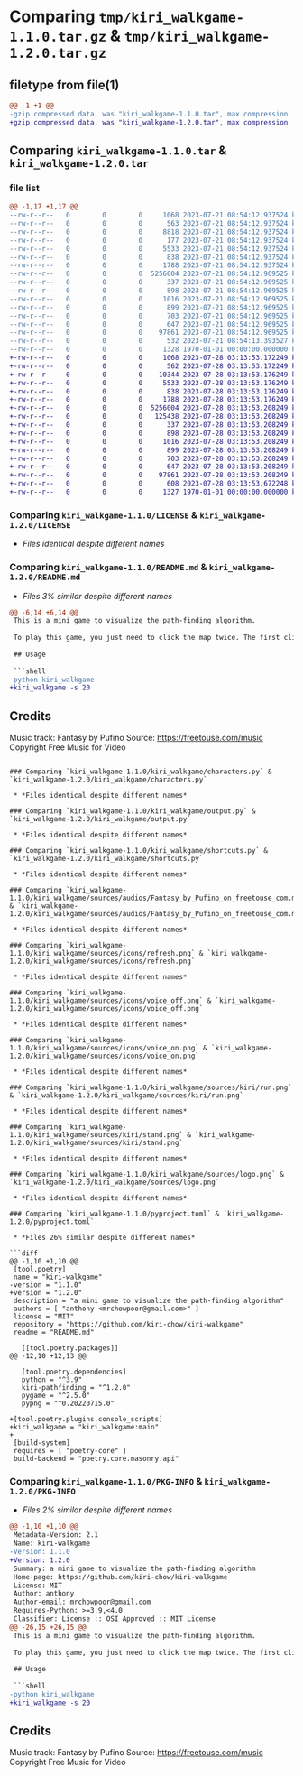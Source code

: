 # Comparing `tmp/kiri_walkgame-1.1.0.tar.gz` & `tmp/kiri_walkgame-1.2.0.tar.gz`

## filetype from file(1)

```diff
@@ -1 +1 @@
-gzip compressed data, was "kiri_walkgame-1.1.0.tar", max compression
+gzip compressed data, was "kiri_walkgame-1.2.0.tar", max compression
```

## Comparing `kiri_walkgame-1.1.0.tar` & `kiri_walkgame-1.2.0.tar`

### file list

```diff
@@ -1,17 +1,17 @@
--rw-r--r--   0        0        0     1068 2023-07-21 08:54:12.937524 kiri_walkgame-1.1.0/LICENSE
--rw-r--r--   0        0        0      563 2023-07-21 08:54:12.937524 kiri_walkgame-1.1.0/README.md
--rw-r--r--   0        0        0     8818 2023-07-21 08:54:12.937524 kiri_walkgame-1.1.0/kiri_walkgame/__init__.py
--rw-r--r--   0        0        0      177 2023-07-21 08:54:12.937524 kiri_walkgame-1.1.0/kiri_walkgame/__main__.py
--rw-r--r--   0        0        0     5533 2023-07-21 08:54:12.937524 kiri_walkgame-1.1.0/kiri_walkgame/characters.py
--rw-r--r--   0        0        0      838 2023-07-21 08:54:12.937524 kiri_walkgame-1.1.0/kiri_walkgame/output.py
--rw-r--r--   0        0        0     1788 2023-07-21 08:54:12.937524 kiri_walkgame-1.1.0/kiri_walkgame/shortcuts.py
--rw-r--r--   0        0        0  5256004 2023-07-21 08:54:12.969525 kiri_walkgame-1.1.0/kiri_walkgame/sources/audios/Fantasy_by_Pufino_on_freetouse_com.mp3
--rw-r--r--   0        0        0      337 2023-07-21 08:54:12.969525 kiri_walkgame-1.1.0/kiri_walkgame/sources/box.png
--rw-r--r--   0        0        0      898 2023-07-21 08:54:12.969525 kiri_walkgame-1.1.0/kiri_walkgame/sources/icons/refresh.png
--rw-r--r--   0        0        0     1016 2023-07-21 08:54:12.969525 kiri_walkgame-1.1.0/kiri_walkgame/sources/icons/voice_off.png
--rw-r--r--   0        0        0      899 2023-07-21 08:54:12.969525 kiri_walkgame-1.1.0/kiri_walkgame/sources/icons/voice_on.png
--rw-r--r--   0        0        0      703 2023-07-21 08:54:12.969525 kiri_walkgame-1.1.0/kiri_walkgame/sources/kiri/run.png
--rw-r--r--   0        0        0      647 2023-07-21 08:54:12.969525 kiri_walkgame-1.1.0/kiri_walkgame/sources/kiri/stand.png
--rw-r--r--   0        0        0    97861 2023-07-21 08:54:12.969525 kiri_walkgame-1.1.0/kiri_walkgame/sources/logo.png
--rw-r--r--   0        0        0      532 2023-07-21 08:54:13.393527 kiri_walkgame-1.1.0/pyproject.toml
--rw-r--r--   0        0        0     1328 1970-01-01 00:00:00.000000 kiri_walkgame-1.1.0/PKG-INFO
+-rw-r--r--   0        0        0     1068 2023-07-28 03:13:53.172249 kiri_walkgame-1.2.0/LICENSE
+-rw-r--r--   0        0        0      562 2023-07-28 03:13:53.172249 kiri_walkgame-1.2.0/README.md
+-rw-r--r--   0        0        0    10344 2023-07-28 03:13:53.176249 kiri_walkgame-1.2.0/kiri_walkgame/__init__.py
+-rw-r--r--   0        0        0     5533 2023-07-28 03:13:53.176249 kiri_walkgame-1.2.0/kiri_walkgame/characters.py
+-rw-r--r--   0        0        0      838 2023-07-28 03:13:53.176249 kiri_walkgame-1.2.0/kiri_walkgame/output.py
+-rw-r--r--   0        0        0     1788 2023-07-28 03:13:53.176249 kiri_walkgame-1.2.0/kiri_walkgame/shortcuts.py
+-rw-r--r--   0        0        0  5256004 2023-07-28 03:13:53.208249 kiri_walkgame-1.2.0/kiri_walkgame/sources/audios/Fantasy_by_Pufino_on_freetouse_com.mp3
+-rw-r--r--   0        0        0   125438 2023-07-28 03:13:53.208249 kiri_walkgame-1.2.0/kiri_walkgame/sources/audios/meow.mp3
+-rw-r--r--   0        0        0      337 2023-07-28 03:13:53.208249 kiri_walkgame-1.2.0/kiri_walkgame/sources/box.png
+-rw-r--r--   0        0        0      898 2023-07-28 03:13:53.208249 kiri_walkgame-1.2.0/kiri_walkgame/sources/icons/refresh.png
+-rw-r--r--   0        0        0     1016 2023-07-28 03:13:53.208249 kiri_walkgame-1.2.0/kiri_walkgame/sources/icons/voice_off.png
+-rw-r--r--   0        0        0      899 2023-07-28 03:13:53.208249 kiri_walkgame-1.2.0/kiri_walkgame/sources/icons/voice_on.png
+-rw-r--r--   0        0        0      703 2023-07-28 03:13:53.208249 kiri_walkgame-1.2.0/kiri_walkgame/sources/kiri/run.png
+-rw-r--r--   0        0        0      647 2023-07-28 03:13:53.208249 kiri_walkgame-1.2.0/kiri_walkgame/sources/kiri/stand.png
+-rw-r--r--   0        0        0    97861 2023-07-28 03:13:53.208249 kiri_walkgame-1.2.0/kiri_walkgame/sources/logo.png
+-rw-r--r--   0        0        0      608 2023-07-28 03:13:53.672248 kiri_walkgame-1.2.0/pyproject.toml
+-rw-r--r--   0        0        0     1327 1970-01-01 00:00:00.000000 kiri_walkgame-1.2.0/PKG-INFO
```

### Comparing `kiri_walkgame-1.1.0/LICENSE` & `kiri_walkgame-1.2.0/LICENSE`

 * *Files identical despite different names*

### Comparing `kiri_walkgame-1.1.0/README.md` & `kiri_walkgame-1.2.0/README.md`

 * *Files 3% similar despite different names*

```diff
@@ -6,14 +6,14 @@
 This is a mini game to visualize the path-finding algorithm.
 
 To play this game, you just need to click the map twice. The first clicking will place a cat named **Kiri**, and the following one will place a box. Then Kiri will find his way to get inside the box immediately.
 
 ## Usage
 
 ```shell
-python kiri_walkgame
+kiri_walkgame -s 20
 ```
 
 ## Credits
 Music track: Fantasy by Pufino
 Source: https://freetouse.com/music
 Copyright Free Music for Video
```

### Comparing `kiri_walkgame-1.1.0/kiri_walkgame/characters.py` & `kiri_walkgame-1.2.0/kiri_walkgame/characters.py`

 * *Files identical despite different names*

### Comparing `kiri_walkgame-1.1.0/kiri_walkgame/output.py` & `kiri_walkgame-1.2.0/kiri_walkgame/output.py`

 * *Files identical despite different names*

### Comparing `kiri_walkgame-1.1.0/kiri_walkgame/shortcuts.py` & `kiri_walkgame-1.2.0/kiri_walkgame/shortcuts.py`

 * *Files identical despite different names*

### Comparing `kiri_walkgame-1.1.0/kiri_walkgame/sources/audios/Fantasy_by_Pufino_on_freetouse_com.mp3` & `kiri_walkgame-1.2.0/kiri_walkgame/sources/audios/Fantasy_by_Pufino_on_freetouse_com.mp3`

 * *Files identical despite different names*

### Comparing `kiri_walkgame-1.1.0/kiri_walkgame/sources/icons/refresh.png` & `kiri_walkgame-1.2.0/kiri_walkgame/sources/icons/refresh.png`

 * *Files identical despite different names*

### Comparing `kiri_walkgame-1.1.0/kiri_walkgame/sources/icons/voice_off.png` & `kiri_walkgame-1.2.0/kiri_walkgame/sources/icons/voice_off.png`

 * *Files identical despite different names*

### Comparing `kiri_walkgame-1.1.0/kiri_walkgame/sources/icons/voice_on.png` & `kiri_walkgame-1.2.0/kiri_walkgame/sources/icons/voice_on.png`

 * *Files identical despite different names*

### Comparing `kiri_walkgame-1.1.0/kiri_walkgame/sources/kiri/run.png` & `kiri_walkgame-1.2.0/kiri_walkgame/sources/kiri/run.png`

 * *Files identical despite different names*

### Comparing `kiri_walkgame-1.1.0/kiri_walkgame/sources/kiri/stand.png` & `kiri_walkgame-1.2.0/kiri_walkgame/sources/kiri/stand.png`

 * *Files identical despite different names*

### Comparing `kiri_walkgame-1.1.0/kiri_walkgame/sources/logo.png` & `kiri_walkgame-1.2.0/kiri_walkgame/sources/logo.png`

 * *Files identical despite different names*

### Comparing `kiri_walkgame-1.1.0/pyproject.toml` & `kiri_walkgame-1.2.0/pyproject.toml`

 * *Files 26% similar despite different names*

```diff
@@ -1,10 +1,10 @@
 [tool.poetry]
 name = "kiri-walkgame"
-version = "1.1.0"
+version = "1.2.0"
 description = "a mini game to visualize the path-finding algorithm"
 authors = [ "anthony <mrchowpoor@gmail.com>" ]
 license = "MIT"
 repository = "https://github.com/kiri-chow/kiri-walkgame"
 readme = "README.md"
 
   [[tool.poetry.packages]]
@@ -12,10 +12,13 @@
 
   [tool.poetry.dependencies]
   python = "^3.9"
   kiri-pathfinding = "^1.2.0"
   pygame = "^2.5.0"
   pypng = "^0.20220715.0"
 
+[tool.poetry.plugins.console_scripts]
+kiri_walkgame = "kiri_walkgame:main"
+
 [build-system]
 requires = [ "poetry-core" ]
 build-backend = "poetry.core.masonry.api"
```

### Comparing `kiri_walkgame-1.1.0/PKG-INFO` & `kiri_walkgame-1.2.0/PKG-INFO`

 * *Files 2% similar despite different names*

```diff
@@ -1,10 +1,10 @@
 Metadata-Version: 2.1
 Name: kiri-walkgame
-Version: 1.1.0
+Version: 1.2.0
 Summary: a mini game to visualize the path-finding algorithm
 Home-page: https://github.com/kiri-chow/kiri-walkgame
 License: MIT
 Author: anthony
 Author-email: mrchowpoor@gmail.com
 Requires-Python: >=3.9,<4.0
 Classifier: License :: OSI Approved :: MIT License
@@ -26,15 +26,15 @@
 This is a mini game to visualize the path-finding algorithm.
 
 To play this game, you just need to click the map twice. The first clicking will place a cat named **Kiri**, and the following one will place a box. Then Kiri will find his way to get inside the box immediately.
 
 ## Usage
 
 ```shell
-python kiri_walkgame
+kiri_walkgame -s 20
 ```
 
 ## Credits
 Music track: Fantasy by Pufino
 Source: https://freetouse.com/music
 Copyright Free Music for Video
```

